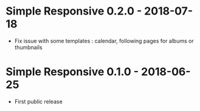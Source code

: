 Simple Responsive 0.2.0 - 2018-07-18
====================================
* Fix issue with some templates : calendar, following pages for albums or thumbnails

Simple Responsive 0.1.0 - 2018-06-25
====================================
* First public release
